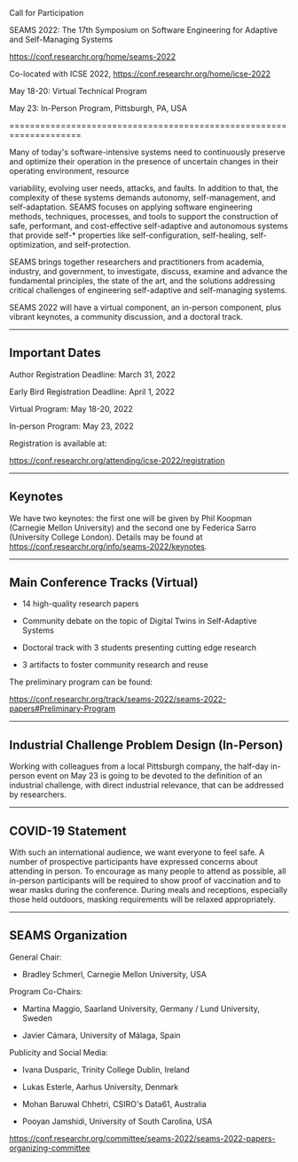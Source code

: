 ﻿Call for Participation

SEAMS 2022: The 17th Symposium on Software Engineering for Adaptive and Self-Managing Systems



https://conf.researchr.org/home/seams-2022


Co-located with ICSE 2022, https://conf.researchr.org/home/icse-2022



May 18-20: Virtual Technical Program

May 23: In-Person Program, Pittsburgh, PA, USA

====================================================================

Many of today's software-intensive systems need to continuously preserve and optimize their operation in the presence of uncertain changes in their operating environment, resource

variability, evolving user needs, attacks, and faults. In addition to that, the complexity of these systems demands autonomy, self-management, and self-adaptation. SEAMS focuses on applying software engineering methods, techniques, processes, and tools to support the construction of safe, performant, and cost-effective self-adaptive and autonomous systems that provide self-* properties like self-configuration, self-healing, self-optimization, and self-protection.



SEAMS brings together researchers and practitioners from academia, industry, and government, to investigate, discuss, examine and advance the fundamental principles, the state of the art, and the solutions addressing critical challenges of engineering self-adaptive and self-managing systems.



SEAMS 2022 will have a virtual component, an in-person component, plus vibrant keynotes, a community discussion, and a doctoral track.



------------------------------------
Important Dates
------------------------------------

Author Registration Deadline: March 31, 2022

Early Bird Registration Deadline: April 1, 2022

Virtual Program: May 18-20, 2022

In-person Program: May 23, 2022



Registration is available at:



https://conf.researchr.org/attending/icse-2022/registration



------------------------------------
Keynotes
------------------------------------



We have two keynotes: the first one will be given by Phil Koopman (Carnegie Mellon University) and the second one by Federica Sarro (University College London). Details may be found at https://conf.researchr.org/info/seams-2022/keynotes.



------------------------------------
Main Conference Tracks (Virtual)
------------------------------------

- 14 high-quality research papers

- Community debate on the topic of Digital Twins in Self-Adaptive Systems

- Doctoral track with 3 students presenting cutting edge research

- 3 artifacts to foster community research and reuse



The preliminary program can be found:

https://conf.researchr.org/track/seams-2022/seams-2022-papers#Preliminary-Program 



------------------------------------
Industrial Challenge Problem Design (In-Person)
------------------------------------

Working with colleagues from a local Pittsburgh company, the half-day in-person event on May 23 is going to be devoted to the definition of an industrial challenge, with direct industrial relevance, that can be addressed by researchers.


------------------------------------
COVID-19 Statement
------------------------------------
With such an international audience, we want everyone to feel safe. A number of prospective
participants have expressed concerns about attending in person. To encourage as many people  to attend as possible, all in-person participants will be required to show proof of vaccination and to wear masks during the conference. During meals and receptions, especially those held outdoors, masking requirements will be relaxed appropriately.


------------------------------------
SEAMS Organization
------------------------------------

General Chair:

* Bradley Schmerl, Carnegie Mellon University, USA

Program Co-Chairs:

* Martina Maggio, Saarland University, Germany / Lund University, Sweden

* Javier Cámara, University of Málaga, Spain

Publicity and Social Media:

* Ivana Dusparic, Trinity College Dublin, Ireland

* Lukas Esterle, Aarhus University, Denmark

* Mohan Baruwal Chhetri, CSIRO's Data61, Australia

* Pooyan Jamshidi, University of South Carolina, USA



https://conf.researchr.org/committee/seams-2022/seams-2022-papers-organizing-committee